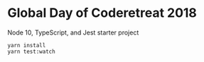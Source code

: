 # Global Day of Coderetreat 2018

Node 10, TypeScript, and Jest starter project

```
yarn install
yarn test:watch
```
